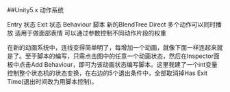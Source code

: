 ##Unity5.x 动作系统

Entry 状态
Exit 状态
Behaviour 脚本
新的BlendTree
    Direct
        多个动作可以同时播放
            适用于做面部表情
        可以通过参数控制不同动作片段的权重
        
        
        
在新的动画系统中，连线变得简单明了，每增加一个动画，就像下面一样连起来就是了。至于脚本的编写，只需点击图中的任意一个动画状态，然后在Inspector面板中点击Add Behaviour，即可为该动画状态编写脚本。这里我建了一个int变量控制整个状态机的状态变换，在右边的5个退出条件中，全部取消掉Has Exit Time(退出时间改为用脚本控制)。